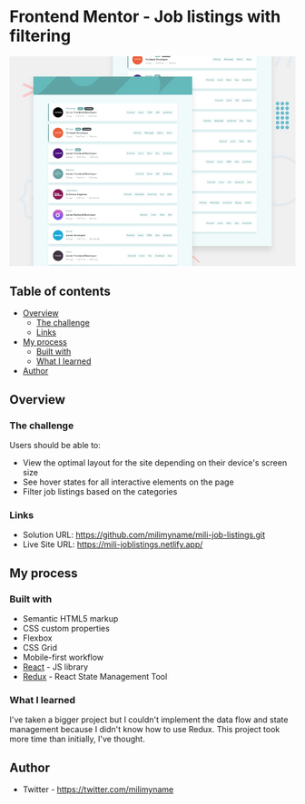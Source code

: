 # Frontend Mentor - Job listings with filtering

![Design preview for the Job listings with filtering coding challenge](./design/desktop-preview.jpg)

## Table of contents

- [Overview](#overview)
  - [The challenge](#the-challenge)
  - [Links](#links)
- [My process](#my-process)
  - [Built with](#built-with)
  - [What I learned](#what-i-learned)
- [Author](#author)

## Overview

### The challenge

Users should be able to:

- View the optimal layout for the site depending on their device's screen size
- See hover states for all interactive elements on the page
- Filter job listings based on the categories

### Links

- Solution URL: https://github.com/milimyname/mili-job-listings.git
- Live Site URL: https://mili-joblistings.netlify.app/

## My process

### Built with

- Semantic HTML5 markup
- CSS custom properties
- Flexbox
- CSS Grid
- Mobile-first workflow
- [React](https://reactjs.org/) - JS library
- [Redux](https://redux-toolkit.js.org/) - React State Management Tool

### What I learned

I've taken a bigger project but I couldn't implement the data flow and state management because I didn't know how to use Redux. This project took more time than initially, I've thought.

## Author

- Twitter - https://twitter.com/milimyname
